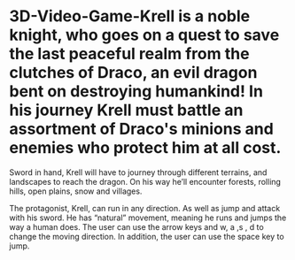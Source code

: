 # 3D-Video-Game-Krell is a noble knight, who goes on a quest to save the last peaceful realm from the clutches of Draco,  an evil dragon bent on destroying humankind! In his journey Krell must battle an assortment of Draco's minions and enemies who protect him at all cost. 

Sword in hand, Krell will have to journey through different terrains, and landscapes to reach the dragon. On his way he’ll encounter forests, rolling hills, open plains, snow and villages. 




The  protagonist, Krell, can run in any direction. As well as jump and attack with his sword. He has “natural” movement, meaning he runs and jumps the way a human does. The user can use the arrow keys and w, a ,s , d to change the moving direction. In addition, the user can use the space key to jump.
